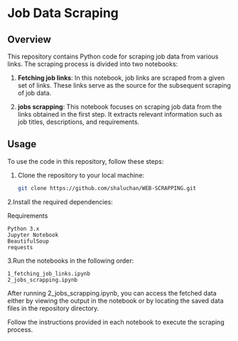 # Job Data Scraping

## Overview
This repository contains Python code for scraping job data from various links. The scraping process is divided into two notebooks:

1. **Fetching job links**: In this notebook, job links are scraped from a given set of links. These links serve as the source for the subsequent scraping of job data.

2. **jobs scrapping**: This notebook focuses on scraping job data from the links obtained in the first step. It extracts relevant information such as job titles, descriptions, and requirements.

## Usage
To use the code in this repository, follow these steps:

1. Clone the repository to your local machine:

   ```bash
   git clone https://github.com/shaluchan/WEB-SCRAPPING.git
2.Install the required dependencies:

  
Requirements

    Python 3.x
    Jupyter Notebook
    BeautifulSoup
    requests
3.Run the notebooks in the following order:

    1_fetching_job_links.ipynb
    2_jobs_scrapping.ipynb


After running 2_jobs_scrapping.ipynb, you can access the fetched data either by viewing the output in the notebook or by locating the saved data files in the repository directory.

Follow the instructions provided in each notebook to execute the scraping process.


